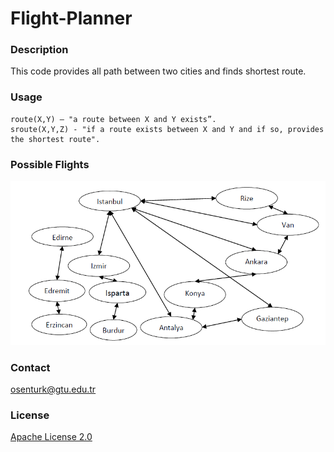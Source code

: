# Flight-Planner

### Description

This code provides all path between two cities and finds shortest route.

### Usage
```
route(X,Y) – "a route between X and Y exists”.
sroute(X,Y,Z) - "if a route exists between X and Y and if so, provides the shortest route".
```

### Possible Flights
![Flight_Planner_Photo](Flight_Planner_Photo.png)

### Contact
osenturk@gtu.edu.tr

### License
[Apache License 2.0](https://choosealicense.com/licenses/apache-2.0/)


